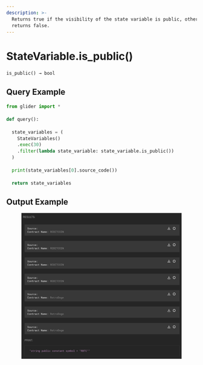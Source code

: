 ```yaml
---
description: >-
  Returns true if the visibility of the state variable is public, otherwise
  returns false.
---
```


# StateVariable.is\_public()

`is_public() → bool`

## Query Example

```python
from glider import *

def query():

  state_variables = (
    StateVariables()
    .exec(30)
    .filter(lambda state_variable: state_variable.is_public())
  )

  print(state_variables[0].source_code())

  return state_variables
```

## Output Example

<figure><img src="../../../../.gitbook/assets/image (4) (1) (1).png" alt=""><figcaption></figcaption></figure>

